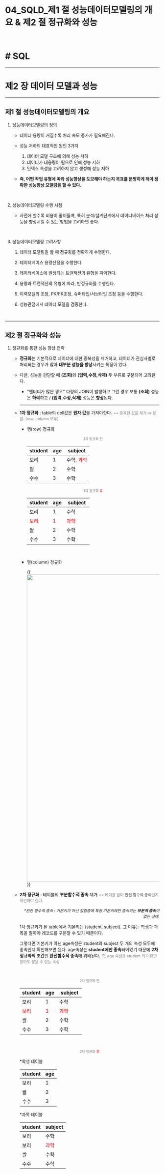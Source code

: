 # 04_SQLD_제1 절 성능데이터모델링의 개요 & 제2 절 정규화와 성능


​		

# # SQL

---

# 제2 장 데이터 모델과 성능

---

## 제1 절 성능데이터모델링의 개요

1. 성능데이터모델링의 정의

   - 데이터 용량이 커질수록 처리 속도 증가가 필요해진다.
   - 성능 저하의 대표적인 원인 3가지
     1. 데이터 모델 구조에 의해 성능 저하
     2. 데이터가 대용량이 됨으로 인해 성능 저하
     3. 인덱스 특성을 고려하지 않고 생성해 성능 저하

   - **즉, 어떤 작업 유형에 따라 성능향상을 도모해야 하는지 목표를 분명하게 해야 정확한 성능향상 모델링을 할 수 있다.** 

     ​			

2. 성능데이터모델링 수행 시점

   - 사전에 할수록 비용이 줄어들며, 특히 분석/설계단계에서 데이터베이스 처리 성능을 향상시킬 수 있는 방법을 고려하면 좋다.

     ​			

3. 성능데이터모델링 고려사항

   1. 데이터 모델링을 할 때 정규화를 정확하게 수행한다.

   2. 데이터베이스 용량산정을 수행한다.

   3. 데이터베이스에 발생되는 트랜잭션의 유형을 파악한다.

   4. 용량과 트랜잭션의 유형에 따라, 반정규화를 수행한다.

   5. 이력모델의 조정, PK/FK조정, 슈퍼타입/서브타입 조정 등을 수행한다.

   6. 성능관점에서 데이터 모델을 검증한다.

      ​	

---

## 제2 절 정규화와 성능

1. 정규화를 통한 성능 향상 전략

   - **정규화**는 기본적으로 데이터에 대한 중복성을 제거하고, 데이터가 관심사별로 처리되는 경우가 많아 **대부분 성능을 향상**시키는 특징이 있다.

   - 다만, 성능을 판단할 때 <b>(조회)</b>와  **(입력,수정,삭제)** 두 부류로 구분되어 고려한다.

     - "엔터티가 많은 경우" 다량의 JOIN이 발생하고 그런 경우 보통 <b>(조회)</b> 성능은 **하락**하고 / <b>(입력,수정,삭제)</b> 성능은 **향상**된다. 

     ---

   - **1차 정규화** : table의 cell값은 **원자 값**을 가져야한다. <span style="font-size:.9em; color: grey">== 중복된 값을 제거 or 분할. (row, column 모두)</span>

     - 행(row) 정규화

       <center><span style="color:grey; font-size:.8em">1차 정규화 전</span></center>

       | student | age  | subject                                    |
       | ------- | ---- | ------------------------------------------ |
       | 보리    | 1    | 수학, <span style='color: red'>과학</span> |
       | 쌀      | 2    | 수학                                       |
       | 수수    | 3    | 수학                                       |

       <center><span style="color:grey; font-size:.8em">1차 정규화 <span style="color:red">후</span></span></center>

       | student                              | age                               | subject                                      |
       | ------------------------------------ | --------------------------------- | -------------------------------------------- |
       | 보리                                 | 1                                 | 수학<span style='color: white'>, 과학</span> |
       | <span style='color: red'>보리</span> | <span style='color: red'>1</span> | <span style='color: red'>과학</span>         |
       | 쌀                                   | 2                                 | 수학                                         |
       | 수수                                 | 3                                 | 수학                                         |

       ​			

     - 열(column) 정규화

       {{<image src="/images/SQLD_10.png" width="1000px">}}

       

   - **2차 정규화** : 테이블의 **부분함수적 종속** 제거 <span style="font-size:.9em; color: grey">== 테이블 값이 **완전 함수적 종속**인지 확인해야 한다.</span>

     <p style="font-size:0.9em; text-align:right; font-style:italic;">*완전 함수적 종속 : 기본키가 아닌 컬럼중에 특정 기본키에만 종속하는 <b>부분적 종속</b>이 없는 상태. </p>

     1차 정규화가 된 table에서 기본키는 (student, subject). 그 이유는 학생과 과목을 알아야 레코드를 구분할 수 있기 때문이다.

     그렇다면 기본키가 아닌  age속성은 student와 subject 두 개의 속성 모두에 종속인지 확인해보면 된다. age속성는 **student에만 종속**되어있기 때문에 **2차 정규화의 조건**인 **완전함수적 종속**에 위배된다.  <span style="font-size:.9em; color: grey">즉, age 속성은 student 의 이름만 알아도 찾을 수 있는 속성</span> 

     ​	

     <center><span style="color:grey; font-size:.8em">2차 정규화 전</span></center>

     | student                              | age                               | subject                                      |
     | ------------------------------------ | --------------------------------- | -------------------------------------------- |
     | 보리                                 | 1                                 | 수학<span style='color: white'>, 과학</span> |
     | <span style='color: red'>보리</span> | <span style='color: red'>1</span> | <span style='color: red'>과학</span>         |
     | 쌀                                   | 2                                 | 수학                                         |
     | 수수                                 | 3                                 | 수학                                         |

     ​	

     <center><span style="color:grey; font-size:.8em">2차 정규화 <span style="color:red">후</span></span></center>

     *학생 테이블

     | student | age  |
     | ------- | ---- |
     | 보리    | 1    |
     | 쌀      | 2    |
     | 수수    | 3    |

     *과목 테이블

     | student | subject                              |
     | ------- | ------------------------------------ |
     | 보리    | 수학                                 |
     | 보리    | <span style='color: red'>과학</span> |
     | 쌀      | 수학                                 |
     | 수수    | 수학                                 |






















